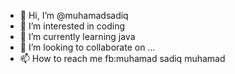- 👋 Hi, I’m @muhamadsadiq
- 👀 I’m interested in coding
- 🌱 I’m currently learning java
- 💞️ I’m looking to collaborate on ...
- 📫 How to reach me fb:muhamad sadiq muhamad

<!---
muhamadsadiq/muhamadsadiq is a ✨ special ✨ repository because its `README.md` (this file) appears on your GitHub profile.
You can click the Preview link to take a look at your changes.
--->
